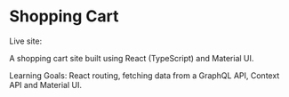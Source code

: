 # Shopping Cart

Live site:



A shopping cart site built using React (TypeScript) and Material UI.

Learning Goals: React routing, fetching data from a GraphQL API, Context API and Material UI.